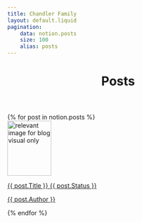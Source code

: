 ```yaml
---
title: Chandler Family
layout: default.liquid
pagination:
    data: notion.posts
    size: 100
    alias: posts
---
```


<header class="lg:text-center px-2">
    <h1 class="mt-2 text-3xl leading-8 font-extrabold tracking-tight text-gray-900 sm:text-4xl">Posts</h1>
</header>

<div class="relative grid gap-6 bg-white px-5 py-6 sm:gap-8 sm:p-8">
{% for post in notion.posts %}
<a href="/posts/{{ post.slug }}/" class="-m-3 p-3 flex items-start rounded-lg hover:bg-gray-50 ring-1 overflow-hidden">
    <div class="ml-4 flex">
        <div class="rounded-lg -ml-7 -mt-3 -mb-3 mr-2 p-1">
            <img width=100 height=125 class="max-h-32 rounded-l-lg" src="{{ post.Image | fallbackImageSrc }}" alt="relevant image for blog visual only" />
        </div>
        <div>
            <p class="text-base font-medium text-gray-900 flex items-center">
                <span class="mr-2">{{ post.Title }}</span>
                <span class="bg-{{ post.Status | statusBadgeColor }}-600 text-white p-1 text-xs rounded leading-none flex items-center">
                    {{ post.Status }}
                </span>
            </p>
            <p class="mt-1 text-sm text-gray-500">{{ post.Author }}</p>
        </div>
    </div>
</a>
{% endfor %}
</div>
